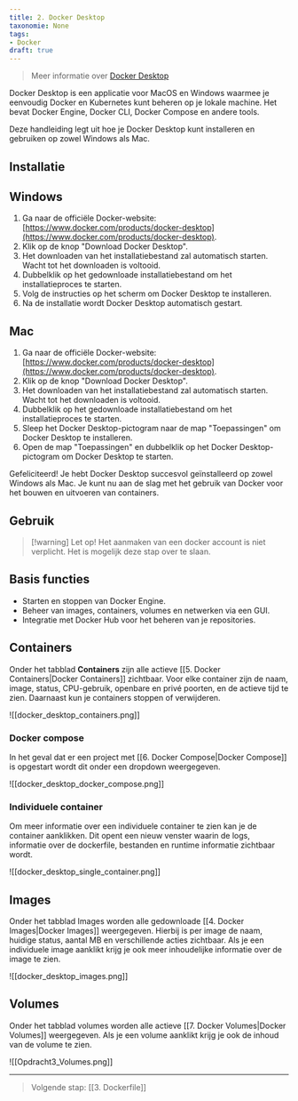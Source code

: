 ```yaml
---
title: 2. Docker Desktop
taxonomie: None
tags:
- Docker
draft: true 
---
```


> Meer informatie over [Docker Desktop](https://docs.docker.com/desktop/)

Docker Desktop is een applicatie voor MacOS en Windows waarmee je eenvoudig Docker en Kubernetes kunt beheren op je lokale machine. Het bevat Docker Engine, Docker CLI, Docker Compose en andere tools. 


Deze handleiding legt uit hoe je Docker Desktop kunt installeren en gebruiken op zowel Windows als Mac.
## Installatie
## Windows
1. Ga naar de officiële Docker-website: [https://www.docker.com/products/docker-desktop](https://www.docker.com/products/docker-desktop).
2. Klik op de knop "Download Docker Desktop".
3. Het downloaden van het installatiebestand zal automatisch starten. Wacht tot het downloaden is voltooid.
4. Dubbelklik op het gedownloade installatiebestand om het installatieproces te starten.
5. Volg de instructies op het scherm om Docker Desktop te installeren.
6. Na de installatie wordt Docker Desktop automatisch gestart.

## Mac
1. Ga naar de officiële Docker-website: [https://www.docker.com/products/docker-desktop](https://www.docker.com/products/docker-desktop).
2. Klik op de knop "Download Docker Desktop".
3. Het downloaden van het installatiebestand zal automatisch starten. Wacht tot het downloaden is voltooid.
4. Dubbelklik op het gedownloade installatiebestand om het installatieproces te starten.
5. Sleep het Docker Desktop-pictogram naar de map "Toepassingen" om Docker Desktop te installeren.
6. Open de map "Toepassingen" en dubbelklik op het Docker Desktop-pictogram om Docker Desktop te starten.

Gefeliciteerd! Je hebt Docker Desktop succesvol geïnstalleerd op zowel Windows als Mac. Je kunt nu aan de slag met het gebruik van Docker voor het bouwen en uitvoeren van containers.

## Gebruik

> [!warning] Let op!
> Het aanmaken van een docker account is niet verplicht. Het is mogelijk deze stap over te slaan.
## Basis functies
- Starten en stoppen van Docker Engine.
- Beheer van images, containers, volumes en netwerken via een GUI.
- Integratie met Docker Hub voor het beheren van je repositories.
## Containers
Onder het tabblad **Containers** zijn alle actieve [[5. Docker Containers|Docker Containers]] zichtbaar. Voor elke container zijn de naam, image, status, CPU-gebruik, openbare en privé poorten, en de actieve tijd te zien. Daarnaast kun je containers stoppen of verwijderen.

![[docker_desktop_containers.png]]
### Docker compose
In het geval dat er een project met [[6. Docker Compose|Docker Compose]] is opgestart wordt dit onder een dropdown weergegeven.

![[docker_desktop_docker_compose.png]]

### Individuele container
Om meer informatie over een individuele container te zien kan je de container aanklikken. Dit opent een nieuw venster waarin de logs, informatie over de dockerfile, bestanden en runtime informatie zichtbaar wordt.

![[docker_desktop_single_container.png]]

## Images
Onder het tabblad Images worden alle gedownloade [[4. Docker Images|Docker Images]] weergegeven. Hierbij is per image de naam, huidige status, aantal MB en verschillende acties zichtbaar. Als je een individuele image aanklikt krijg je ook meer inhoudelijke informatie over de image te zien.

![[docker_desktop_images.png]]

## Volumes
Onder het tabblad volumes worden alle actieve [[7. Docker Volumes|Docker Volumes]] weergegeven. Als je een volume aanklikt krijg je ook de inhoud van de volume te zien.

![[Opdracht3_Volumes.png]]

---
> Volgende stap: [[3. Dockerfile]]